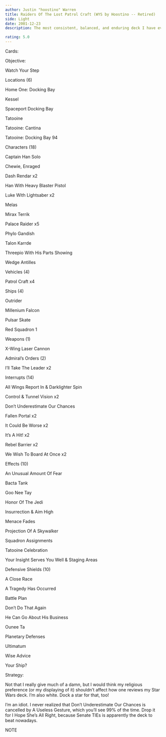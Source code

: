 ```yaml
---
author: Justin "hoostino" Warren
title: Raiders Of The Lost Patrol Craft (WYS by Hoostino -- Retired)
side: Light
date: 2001-12-23
description: The most consistent, balanced, and enduring deck I have ever used. Period.

rating: 5.0
---
```

Cards: 

Objective: 
Watch Your Step 

Locations (6) 
Home One: Docking Bay 
Kessel 
Spaceport Docking Bay 
Tatooine 
Tatooine: Cantina 
Tatooine: Docking Bay 94 

Characters (18) 
Captain Han Solo 
Chewie, Enraged 
Dash Rendar x2 
Han With Heavy Blaster Pistol 
Luke With Lightsaber x2 
Melas 
Mirax Terrik 
Palace Raider x5 
Phylo Gandish 
Talon Karrde 
Threepio With His Parts Showing 
Wedge Antilles 

Vehicles (4) 
Patrol Craft x4 

Ships (4) 
Outrider 
Millenium Falcon 
Pulsar Skate 
Red Squadron 1 

Weapons (1) 
X-Wing Laser Cannon 

Admiral’s Orders (2) 
I’ll Take The Leader x2 

Interrupts (14) 
All Wings Report In & Darklighter Spin 
Control & Tunnel Vision x2 
Don’t Underestimate Our Chances 
Fallen Portal x2 
It Could Be Worse x2 
It’s A Hit! x2 
Rebel Barrier x2 
We Wish To Board At Once x2 

Effects (10) 
An Unusual Amount Of Fear 
Bacta Tank 
Goo Nee Tay 
Honor Of The Jedi 
Insurrection & Aim High 
Menace Fades 
Projection Of A Skywalker 
Squadron Assignments 
Tatooine Celebration 
Your Insight Serves You Well & Staging Areas 

Defensive Shields (10) 
A Close Race 
A Tragedy Has Occurred 
Battle Plan 
Don’t Do That Again 
He Can Go About His Business 
Ounee Ta 
Planetary Defenses 
Ultimatum 
Wise Advice 
Your Ship?  

Strategy: 

 
Not that I really give much of a damn, but I would think my religious preference (or my displaying of it) shouldn’t affect how one reviews my Star Wars deck. I’m also white. Dock a star for that, too!

I’m an idiot. I never realized that Don’t Underestimate Our Chances is cancelled by A Useless Gesture, which you’ll see 99% of the time. Drop it for I Hope She’s All Right, because Senate TIEs is apparently the deck to beat nowadays.

NOTE